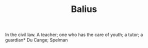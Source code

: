 ---
title: Balius
permalink: "/definitions/balius.html"
body: In the civil law. A teacher; one who has the care of youth; a tutor; a guardian*
  Du Cange; Spelman
published_at: '2018-07-07'
layout: post
---